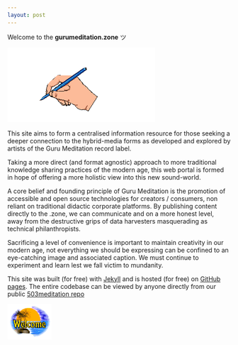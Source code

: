 ```yaml
---
layout: post
---
```


Welcome to the **gurumeditation.zone** ツ

<img src="/assets/img/welcome.gif" class="blogimg" />

This site aims to form a centralised information resource for those seeking a deeper connection to the hybrid-media forms as developed and explored by artists of the Guru Meditation record label.

Taking a more direct (and format agnostic) approach to more traditional knowledge sharing practices of the modern age, this web portal is formed in hope of offering a more holistic view into this new sound-world.

A core belief and founding principle of Guru Meditation is the promotion of accessible and open source technologies for creators / consumers, non reliant on traditional didactic corporate platforms. By publishing content directly to the .zone, we can communicate and on a more honest level, away from the destructive grips of data harvesters masquerading as technical philanthropists.

Sacrificing a level of convenience is important to maintain creativity in our modern age, not everything we should be expressing can be confined to an eye-catching image and associated caption. We must continue to experiment and learn lest we fall victim to mundanity.

This site was built (for free) with <a href="https://jekyllrb.com/">Jekyll</a> and is hosted (for free) on <a href="https://pages.github.com/">GitHub pages</a>. The entire codebase can be viewed by anyone directly from our public <a href="https://github.com/503meditation/helloworld">503meditation repo</a>

<img src="/assets/img/welcome-beach.gif" class="blogimg" />
